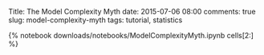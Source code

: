 Title: The Model Complexity Myth
date: 2015-07-06 08:00
comments: true
slug: model-complexity-myth
tags: tutorial, statistics

{% notebook downloads/notebooks/ModelComplexityMyth.ipynb cells[2:] %}